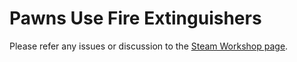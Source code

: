 # Pawns Use Fire Extinguishers
Please refer any issues or discussion to the [Steam Workshop page](https://steamcommunity.com/sharedfiles/filedetails/?id=2404555784).
